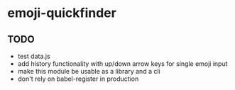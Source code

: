 # emoji-quickfinder

## TODO
- test data.js
- add history functionality with up/down arrow keys for single emoji input
- make this module be usable as a library and a cli
- don't rely on babel-register in production
